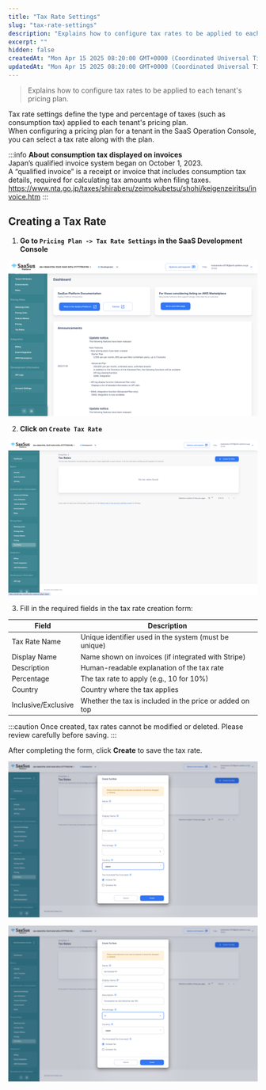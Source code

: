 ```yaml
---
title: "Tax Rate Settings"
slug: "tax-rate-settings"
description: "Explains how to configure tax rates to be applied to each tenant's pricing plan."
excerpt: ""
hidden: false
createdAt: "Mon Apr 15 2025 08:20:00 GMT+0000 (Coordinated Universal Time)"
updatedAt: "Mon Apr 15 2025 08:20:00 GMT+0000 (Coordinated Universal Time)"
---
```


> Explains how to configure tax rates to be applied to each tenant's pricing plan.

Tax rate settings define the type and percentage of taxes (such as consumption tax) applied to each tenant's pricing plan.  
When configuring a pricing plan for a tenant in the SaaS Operation Console, you can select a tax rate along with the plan.

:::info
**About consumption tax displayed on invoices**  
Japan’s qualified invoice system began on October 1, 2023.  
A “qualified invoice” is a receipt or invoice that includes consumption tax details, required for calculating tax amounts when filing taxes.  
<a href="https://www.nta.go.jp/taxes/shiraberu/zeimokubetsu/shohi/keigenzeiritsu/invoice.htm" target="_blank">https://www.nta.go.jp/taxes/shiraberu/zeimokubetsu/shohi/keigenzeiritsu/invoice.htm</a>
:::

## Creating a Tax Rate

1. **Go to `Pricing Plan -> Tax Rate Settings` in the SaaS Development Console**

![tax-rates-1](/img/part-4/pricing-and-billing/tax-rate-settings/tax-rates-1.png)

2. **Click on `Create Tax Rate`**

![tax-rates-2](/img/part-4/pricing-and-billing/tax-rate-settings/tax-rates-2.png)

3. Fill in the required fields in the tax rate creation form:

| Field        | Description                                                                 |
|--------------|-----------------------------------------------------------------------------|
| Tax Rate Name | Unique identifier used in the system (must be unique)                      |
| Display Name  | Name shown on invoices (if integrated with Stripe)                         |
| Description   | Human-readable explanation of the tax rate                                 |
| Percentage    | The tax rate to apply (e.g., 10 for 10%)                                   |
| Country       | Country where the tax applies                                               |
| Inclusive/Exclusive | Whether the tax is included in the price or added on top              |

:::caution
Once created, tax rates cannot be modified or deleted. Please review carefully before saving.
:::

After completing the form, click **Create** to save the tax rate.

![tax-rates-3](/img/part-4/pricing-and-billing/tax-rate-settings/tax-rates-3.png)

![tax-rates-4](/img/part-4/pricing-and-billing/tax-rate-settings/tax-rates-4.png)